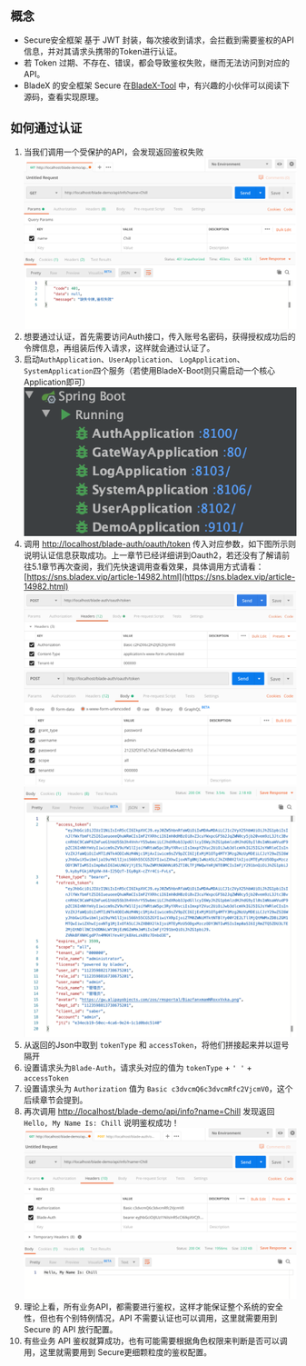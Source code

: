 ## 概念
* Secure安全框架 基于 JWT 封装，每次接收到请求，会拦截到需要鉴权的API信息，并对其请求头携带的Token进行认证。
* 若 Token 过期、不存在、错误，都会导致鉴权失败，继而无法访问到对应的API。
* BladeX 的安全框架 Secure 在[BladeX-Tool](https://git.bladex.vip/blade/BladeX-Tool) 中，有兴趣的小伙伴可以阅读下源码，查看实现原理。

## 如何通过认证
1. 当我们调用一个受保护的API，会发现返回鉴权失败
![](../../images/screenshot_1579269072560.png)
2. 想要通过认证，首先需要访问Auth接口，传入账号名密码，获得授权成功后的令牌信息，再组装后传入请求，这样就会通过认证了。
3. 启动`AuthApplication`、`UserApplication`、 `LogApplication`、 `SystemApplication`四个服务（若使用BladeX-Boot则只需启动一个核心Application即可）
![](../../images/screenshot_1579269619026.png)
4. 调用 [http://localhost/blade-auth/oauth/token](http://localhost/blade-auth/oauth/token) 传入对应参数，如下图所示则说明认证信息获取成功。上一章节已经详细讲到Oauth2，若还没有了解请前往5.1章节再次查阅，我们先快速调用查看效果，具体调用方式请看：[https://sns.bladex.vip/article-14982.html](https://sns.bladex.vip/article-14982.html) 
![](../../images/screenshot_1574305684211.png)
![](../../images/screenshot_1584617184986.png)
![](../../images/screenshot_1584617205489.png)
5. 从返回的Json中取到 `tokenType` 和 `accessToken`，将他们拼接起来并以逗号隔开
6. 设置请求头为`Blade-Auth`，请求头对应的值为  `tokenType` + `' '` + `accessToken` 
7. 设置请求头为 `Authorization` 值为 `Basic c3dvcmQ6c3dvcmRfc2VjcmV0`，这个后续章节会提到。
8. 再次调用 [http://localhost/blade-demo/api/info?name=Chill](http://localhost/blade-demo/api/info?name=Chill) 发现返回 `Hello, My Name Is: Chill` 说明鉴权成功！
![](../../images/screenshot_1579269992927.png)
9. 理论上看，所有业务API，都需要进行鉴权，这样才能保证整个系统的安全性，但也有个别特例情况，API 不需要认证也可以调用，这里就需要用到 Secure 的 API 放行配置。
10. 有些业务 API 鉴权就算成功，也有可能需要根据角色权限来判断是否可以调用，这里就需要用到 Secure更细颗粒度的鉴权配置。

